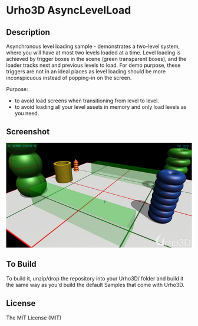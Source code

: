 # Urho3D AsyncLevelLoad

Description
---
Asynchronous level loading sample - demonstrates a two-level system, where you will have at most two levels loaded at a time.  Level loading is achieved by trigger boxes in the scene (green transparent boxes), and the loader tracks next and previous levels to load.  For demo purpose, these triggers are not in an ideal places as level loading should be more inconspicuous instead of popping-in on the screen.


Purpose:
* to avoid load screens when transitioning from level to level.
* to avoid loading all your level assets in memory and only load levels as you need.

Screenshot
---
![alt tag](https://github.com/Lumak/Urho3D-AsyncLevelLoad/blob/master/screenshot/levelscreen.jpg)


To Build
---
To build it, unzip/drop the repository into your Urho3D/ folder and build it the same way as you'd build the default Samples that come with Urho3D.

License
-----------------------------------------------------------------------------------
The MIT License (MIT)








